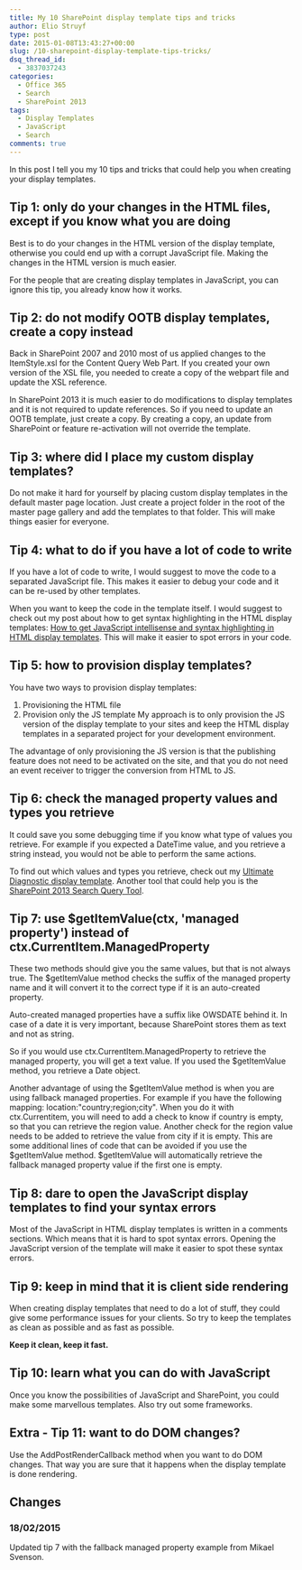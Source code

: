 ```yaml
---
title: My 10 SharePoint display template tips and tricks
author: Elio Struyf
type: post
date: 2015-01-08T13:43:27+00:00
slug: /10-sharepoint-display-template-tips-tricks/
dsq_thread_id:
  - 3837037243
categories:
  - Office 365
  - Search
  - SharePoint 2013
tags:
  - Display Templates
  - JavaScript
  - Search
comments: true
---
```


In this post I tell you my 10 tips and tricks that could help you when creating your display templates.

## Tip 1: only do your changes in the HTML files, except if you know what you are doing

Best is to do your changes in the HTML version of the display template, otherwise you could end up with a corrupt JavaScript file. Making the changes in the HTML version is much easier.

For the people that are creating display templates in JavaScript, you can ignore this tip, you already know how it works.

## Tip 2: do not modify OOTB display templates, create a copy instead

Back in SharePoint 2007 and 2010 most of us applied changes to the ItemStyle.xsl for the Content Query Web Part. If you created your own version of the XSL file, you needed to create a copy of the webpart file and update the XSL reference.

In SharePoint 2013 it is much easier to do modifications to display templates and it is not required to update references. So if you need to update an OOTB template, just create a copy. By creating a copy, an update from SharePoint or feature re-activation will not override the template.

## Tip 3: where did I place my custom display templates?

Do not make it hard for yourself by placing custom display templates in the default master page location. Just create a project folder in the root of the master page gallery and add the templates to that folder. This will make things easier for everyone.

## Tip 4: what to do if you have a lot of code to write

If you have a lot of code to write, I would suggest to move the code to a separated JavaScript file. This makes it easier to debug your code and it can be re-used by other templates.

When you want to keep the code in the template itself. I would suggest to check out my post about how to get syntax highlighting in the HTML display templates: [How to get JavaScript intellisense and syntax highlighting in HTML display templates](https://www.eliostruyf.com/get-javascript-intellisense-syntax-highlighting-html-display-templates/ "How to get JavaScript intellisense and syntax highlighting in HTML display templates"). This will make it easier to spot errors in your code.

## Tip 5: how to provision display templates?

You have two ways to provision display templates:

1.  Provisioning the HTML file
2.  Provision only the JS template
My approach is to only provision the JS version of the display template to your sites and keep the HTML display templates in a separated project for your development environment.

The advantage of only provisioning the JS version is that the publishing feature does not need to be activated on the site, and that you do not need an event receiver to trigger the conversion from HTML to JS.

## Tip 6: check the managed property values and types you retrieve

It could save you some debugging time if you know what type of values you retrieve. For example if you expected a DateTime value, and you retrieve a string instead, you would not be able to perform the same actions.

To find out which values and types you retrieve, check out my [Ultimate Diagnostic display template](https://www.eliostruyf.com/ultimate-diagnostic-display-template/ "Ultimate Diagnostic display template"). Another tool that could help you is the [SharePoint 2013 Search Query Tool](https://sp2013searchtool.codeplex.com/ "SharePoint 2013 Search Query Tool").

## Tip 7: use $getItemValue(ctx, 'managed property') instead of ctx.CurrentItem.ManagedProperty

These two methods should give you the same values, but that is not always true. The $getItemValue method checks the suffix of the managed property name and it will convert it to the correct type if it is an auto-created property.

Auto-created managed properties have a suffix like OWSDATE behind it. In case of a date it is very important, because SharePoint stores them as text and not as string.

So if you would use ctx.CurrentItem.ManagedProperty to retrieve the managed property, you will get a text value. If you used the $getItemValue method, you retrieve a Date object.

Another advantage of using the $getItemValue method is when you are using fallback managed properties. For example if you have the following mapping: location:"country;region;city". When you do it with ctx.Currentitem, you will need to add a check to know if country is empty, so that you can retrieve the region value. Another check for the region value needs to be added to retrieve the value from city if it is empty. This are some additional lines of code that can be avoided if you use the $getItemValue method. $getItemValue will automatically retrieve the fallback managed property value if the first one is empty.

## Tip 8: dare to open the JavaScript display templates to find your syntax errors

Most of the JavaScript in HTML display templates is written in a comments sections. Which means that it is hard to spot syntax errors. Opening the JavaScript version of the template will make it easier to spot these syntax errors.

## Tip 9: keep in mind that it is client side rendering

When creating display templates that need to do a lot of stuff, they could give some performance issues for your clients. So try to keep the templates as clean as possible and as fast as possible.

**Keep it clean, keep it fast.**

## Tip 10: learn what you can do with JavaScript

Once you know the possibilities of JavaScript and SharePoint, you could make some marvellous templates. Also try out some frameworks.

## Extra - Tip 11: want to do DOM changes?

Use the AddPostRenderCallback method when you want to do DOM changes. That way you are sure that it happens when the display template is done rendering.

## Changes

### 18/02/2015

Updated tip 7 with the fallback managed property example from Mikael Svenson.